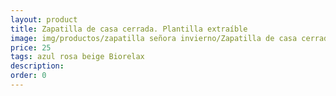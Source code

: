 ```yaml
---
layout: product
title: Zapatilla de casa cerrada. Plantilla extraíble 
image: img/productos/zapatilla señora invierno/Zapatilla de casa cerrada. Plantilla extraíble =25=azul rosa beige Biorelax.webp
price: 25
tags: azul rosa beige Biorelax
description: 
order: 0
---
```

